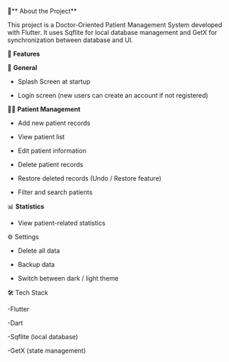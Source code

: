 📌** About the Project**

This project is a Doctor-Oriented Patient Management System developed with Flutter.
It uses Sqflite for local database management and GetX for synchronization between database and UI.

🔹 **Features**

📱 **General**

- Splash Screen at startup

- Login screen (new users can create an account if not registered)

👨‍⚕️ **Patient Management**

- Add new patient records

- View patient list

- Edit patient information

- Delete patient records

- Restore deleted records (Undo / Restore feature)

- Filter and search patients

📊 **Statistics**

- View patient-related statistics

⚙️ Settings

- Delete all data

- Backup data

- Switch between dark / light theme

🛠️ Tech Stack

-Flutter

-Dart

-Sqflite (local database)

-GetX (state management)

